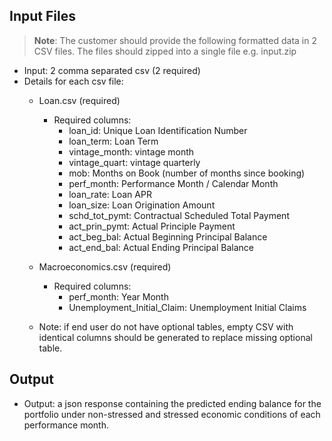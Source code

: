 ## Input Files

> **Note**: The customer should provide the following formatted data in 2 CSV files. The files should zipped into a single file e.g. input.zip
- Input: 2 comma separated csv (2 required)
- Details for each csv file:
    - Loan.csv (required)
        - Required columns: 
            - loan_id: Unique Loan Identification Number
            - loan_term: Loan Term
            - vintage_month: vintage month
            - vintage_quart: vintage quarterly
            - mob: Months on Book (number of months since booking)
            - perf_month: Performance Month / Calendar Month
            - loan_rate: Loan APR
            - loan_size: Loan Origination Amount
            - schd_tot_pymt: Contractual Scheduled Total Payment
            - act_prin_pymt: Actual Principle Payment 
            - act_beg_bal: Actual Beginning Principal Balance
            - act_end_bal: Actual Ending Principal Balance

    - Macroeconomics.csv (required)
        - Required columns: 
            - perf_month: Year Month
            - Unemployment_Initial_Claim: Unemployment Initial Claims

    - Note: if end user do not have optional tables, empty CSV with identical columns should be generated to replace missing optional table.

## Output
- Output: a json response containing the predicted ending balance for the portfolio under non-stressed and stressed economic conditions of each performance month.


